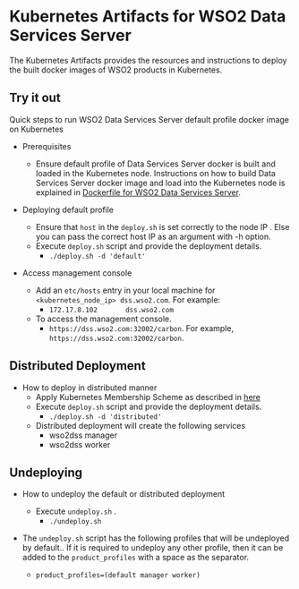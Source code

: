 # Kubernetes Artifacts for WSO2 Data Services Server #
The Kubernetes Artifacts provides the resources and instructions to deploy the built docker images of WSO2 products in Kubernetes.

## Try it out
Quick steps to run WSO2 Data Services Server default profile docker image on Kubernetes

* Prerequisites
    - Ensure default profile of Data Services Server docker is built and loaded in the Kubernetes node.
    Instructions on how to build Data Services Server docker image and load into the Kubernetes node is explained in [Dockerfile for WSO2 Data Services Server](https://github.com/wso2/dockerfiles/tree/master/wso2dss/README.md#building-the-docker-images).

* Deploying default profile
    - Ensure that `host` in the `deploy.sh` is set correctly to the node IP  .
      Else you can pass the correct host IP as an argument with -h option.
    - Execute `deploy.sh` script and provide the deployment details.
        + `./deploy.sh -d 'default'`

* Access management console
    - Add an `etc/hosts` entry in your local machine for `<kubernetes_node_ip> dss.wso2.com`. For example:
        + `172.17.8.102       dss.wso2.com`
    - To access the management console.
        +  `https://dss.wso2.com:32002/carbon`. For example, `https://dss.wso2.com:32002/carbon`.

## Distributed Deployment

* How to deploy in distributed manner
    - Apply Kubernetes Membership Scheme as described in [here](https://docs.wso2.com/display/KA100/Kubernetes+Membership+Scheme+for+WSO2+Carbon)
    - Execute `deploy.sh` script and provide the deployment details.
        + `./deploy.sh -d 'distributed'`
    - Distributed deployment will create the following services
        + wso2dss manager
        + wso2dss worker

## Undeploying

* How to undeploy the default or distributed deployment
    - Execute `undeploy.sh` .
        + `./undeploy.sh`

* The `undeploy.sh` script has the following profiles that will be undeployed by default.. If it is required to undeploy any other profile, then it can be added to the `product_profiles` with a space as the separator.
    - `product_profiles=(default manager worker)`

